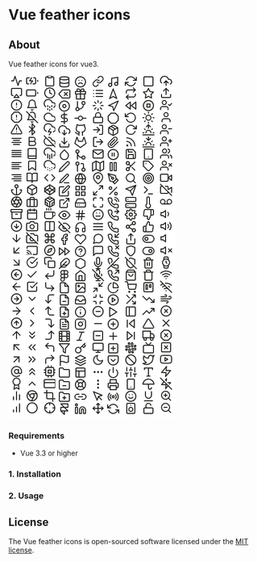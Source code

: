 # Vue feather icons #

## About ##

Vue feather icons for vue3.

![Alt text](/readme/icons.png?raw=true "Icons")

### Requirements

* Vue 3.3 or higher

### 1. Installation

### 2. Usage

## License

The Vue feather icons is open-sourced software licensed under the [MIT license](https://opensource.org/licenses/MIT).
